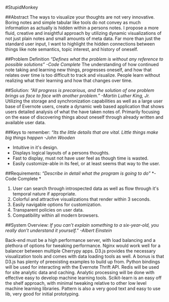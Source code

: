 ﻿#StupidMonkey

##Abstract
The ways to visualize your thoughts are not very innovative. Boring notes and simple tabular like tools do not convey as much information as actually is hidden within a persons notes. I propose a more fluid, creative and insightful approach by utilizing dynamic visualizations of not just plain notes and small amounts of meta data. Far more  than just the standard user input, I want to highlight the hidden connections between things like note semantics, topic interest, and history of oneself. 


##Problem Definition
*“Defines what the problem is without any reference to possible solutions”*
*-Code Complete*
The understanding of how continued note taking and learning new things, progresses oneself, and how that relates over time is too difficult to track and visualize. People learn without realizing what their learning and how that changes over time.


##Solution:
*“All progress is precarious, and the solution of one problem brings us face to face with another problem.”*
*-Martin Luther King, Jr.*
Utilizing the storage and synchronization capabilities as well as a large user base of Evernote users, create a dynamic web based application that shows users detailed analysis of what the have taken notes of. Primarily focusing on the ease of discovering things about oneself through already written and available user data. 


##Keys to remember:
*“Its the little details that are vital. Little things make big things happen*
*-John Wooden*
* Intuitive in it's design.
* Displays logical layouts of  a persons thoughts.
* Fast to display, must not have user feel as though time is wasted.
* Easily customize-able in its feel, or at least seems that way to the user.


##Requirements:
*“Describe in detail what the program is going to do”*
*-Code Complete *
1. User can search through introspected data as well as flow through it's temporal nature if appropriate.
2. Colorful and attractive visualizations that render within 3 seconds.
3. Easily navigable options for customization.
4. Transparent policies on user data.
5. Compatibility within  all modern browsers.

##System Overview:
*If you can’t explain something to a six-year-old, you really don’t understand it yourself.”*
*-Albert Einstein*

Back-end must be a high performance server, with load balancing and a plethora of options for tweaking performance. Nginx would work well for a balancer between multiple Cherrypy apps.
D3.js provides the necessary visualization tools and comes with data loading tools as well. A bonus is that D3.js has plenty of preexisting examples to build up from.
Python bindings will be used for interacting with the Evernote Thrift API.
Redis will be used for site analytic data and caching.
Analytic processing will be done with effective easy to develop  machine learning tools. Scikit-learn is an easy off the shelf approach, with minimal tweaking relative to other low level machine learning libraries. Pattern is also a very good text and easy to use lib, very good for initial prototyping.
